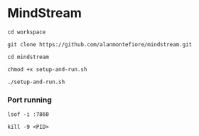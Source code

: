 # MindStream

`cd workspace`

`git clone https://github.com/alanmontefiore/mindstream.git`

`cd mindstream`

`chmod +x setup-and-run.sh`

`./setup-and-run.sh`

### Port running

`lsof -i :7860`

`kill -9 <PID>`
